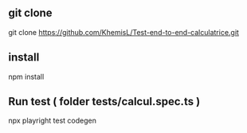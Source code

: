 ## git clone

git clone https://github.com/KhemisL/Test-end-to-end-calculatrice.git

## install

npm install

## Run test ( folder tests/calcul.spec.ts )

npx playright test codegen
